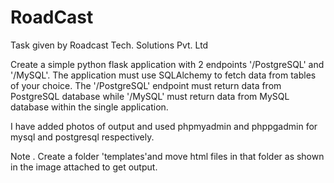 # RoadCast
Task given by Roadcast Tech. Solutions Pvt. Ltd

Create a simple python flask application with 2 endpoints '/PostgreSQL' and '/MySQL'. The application must use SQLAlchemy to fetch data from tables of your choice. The '/PostgreSQL' endpoint must return data from PostgreSQL database while '/MySQL' must return data from MySQL database within the single application.

I have added photos of output and used phpmyadmin and phppgadmin for mysql and postgresql respectively.

Note . Create a folder 'templates'and move html files in that folder as shown in the image attached to get output.
